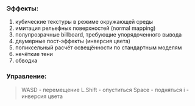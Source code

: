 ### Эффекты:
1) кубические текстуры в режиме окружающей среды
2) имитация рельефных поверхностей (normal mapping)
3) полупрозрачные billboard, требующие упорядоченного вывода
4) двумерные пост-эффекты (инверсия цвета)
5) попиксельный расчёт освещённости по стандартным моделям
6) нечёткие тени
7) обводка

### Управление:
>WASD - перемещение
>L.Shift - опуститься
>Space - подняться
>i - инверсия цвета
